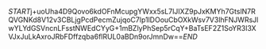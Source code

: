$START$j+uoUha4D9Qovo6kdOFnMcupgYWxx5sL7lJIXZ9pJxKMYh7GtslN7RQVGNKd8V12v3CBLjgPcdPecmZujqoC7lp1lDOouCbOXkWsv7V3lhFNJWRsJlwYLYdGSVncnLFsstNWEdCYyG+1mBZlyPhSep5rCqY+BaTsEF2Z1SoYR3l3XVJxJuLkAxroJRbFDffzqba6flRUL0aBDn9orJmnDw==$END$